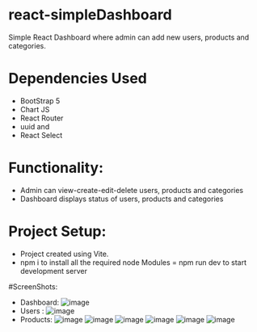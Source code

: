 # react-simpleDashboard
Simple React Dashboard where admin can add new users, products and categories.
# Dependencies Used
- BootStrap 5
- Chart JS
- React Router
- uuid and
- React Select

# Functionality:
- Admin can view-create-edit-delete users, products and categories
- Dashboard displays status of users, products and categories

# Project Setup:
- Project created using Vite.
- npm i to install all the required node Modules
= npm run dev to start development server

#ScreenShots:

- Dashboard: ![image](https://user-images.githubusercontent.com/118603448/228446755-9e8fc686-71c1-479a-b2c2-39bfeb0cc241.png)
- Users : ![image](https://user-images.githubusercontent.com/118603448/228446966-fb547201-b85d-42dc-a6cb-6dea0964874b.png)
- Products: ![image](https://user-images.githubusercontent.com/118603448/228447019-d61488e9-61ab-437a-a1f5-a113861833a8.png)
![image](https://user-images.githubusercontent.com/118603448/228447064-25ac15f5-f84b-42f6-9e5d-39f4e1e71773.png)
![image](https://user-images.githubusercontent.com/118603448/228447096-0790822f-26b6-4da7-9289-988f67231b01.png)
![image](https://user-images.githubusercontent.com/118603448/228447166-9bd2012f-ea29-4d3c-a44a-10e3a3ad2f33.png)
![image](https://user-images.githubusercontent.com/118603448/228447246-e9d706e2-5e00-473f-b324-609b3eac93ba.png)
![image](https://user-images.githubusercontent.com/118603448/228447269-43a0442a-f738-40fc-8fbc-92cbbece7562.png)
